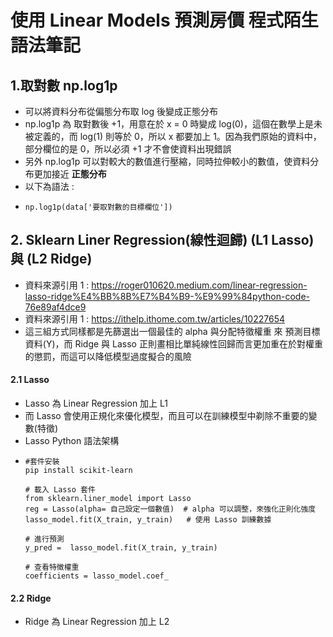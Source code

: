 # 使用 Linear Models 預測房價 程式陌生語法筆記
## 1.取對數 np.log1p
  * 可以將資料分布從偏態分布取 log 後變成正態分布
  * np.log1p 為 取對數後 +1，用意在於 x = 0 時變成 log(0)，這個在數學上是未被定義的，而 log(1) 則等於 0，所以 x 都要加上 1。因為我們原始的資料中，部分欄位的是 0，所以必須 +1 才不會使資料出現錯誤
  * 另外 np.log1p 可以對較大的數值進行壓縮，同時拉伸較小的數值，使資料分布更加接近 **正態分布**
  * 以下為語法 :
  * ```
    np.log1p(data['要取對數的目標欄位'])
    ```

## 2. Sklearn Liner Regression(線性迴歸) (L1 Lasso) 與 (L2 Ridge)
 * 資料來源引用 1 : https://roger010620.medium.com/linear-regression-lasso-ridge%E4%BB%8B%E7%B4%B9-%E9%99%84python-code-76e89af4dce9
 * 資料來源引用 1 : https://ithelp.ithome.com.tw/articles/10227654
 * 這三組方式同樣都是先篩選出一個最佳的 alpha 與分配特徵權重 來 預測目標資料(Y)，而 Ridge 與 Lasso 正則畫相比單純線性回歸而言更加重在於對權重的懲罰，而這可以降低模型過度擬合的風險
 #### 2.1 Lasso
  * Lasso 為 Linear Regression 加上 L1
  * 而 Lasso 會使用正規化來優化模型，而且可以在訓練模型中剃除不重要的變數(特徵)
  * Lasso Python 語法架構
  * ```
    #套件安裝
    pip install scikit-learn
    
    # 載入 Lasso 套件
    from sklearn.liner_model import Lasso
    reg = Lasso(alpha= 自己設定一個數值)  # alpha 可以調整，來強化正則化強度
    lasso_model.fit(X_train, y_train)   # 使用 Lasso 訓練數據

    # 進行預測
    y_pred =  lasso_model.fit(X_train, y_train)

    # 查看特徵權重
    coefficients = lasso_model.coef_
    ```
 #### 2.2 Ridge
  * Ridge 為 Linear Regression 加上 L2
